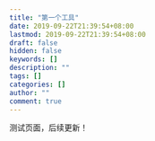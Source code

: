 ```yaml
---
title: "第一个工具"
date: 2019-09-22T21:39:54+08:00
lastmod: 2019-09-22T21:39:54+08:00
draft: false
hidden: false
keywords: []
description: ""
tags: []
categories: []
author: ""
comment: true
---
```

测试页面，后续更新！
<!--more-->


